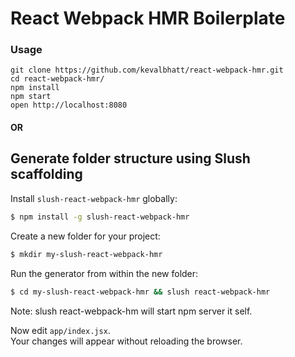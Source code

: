 React Webpack HMR Boilerplate
=====================

### Usage

```
git clone https://github.com/kevalbhatt/react-webpack-hmr.git
cd react-webpack-hmr/
npm install
npm start
open http://localhost:8080
```
#### OR


## Generate folder structure using Slush scaffolding

Install `slush-react-webpack-hmr` globally:

```bash
$ npm install -g slush-react-webpack-hmr
```

Create a new folder for your project:

```bash
$ mkdir my-slush-react-webpack-hmr
```

Run the generator from within the new folder:

```bash
$ cd my-slush-react-webpack-hmr && slush react-webpack-hmr
```
Note: slush react-webpack-hm will start npm server it self.

Now edit `app/index.jsx`.  
Your changes will appear without reloading the browser.
